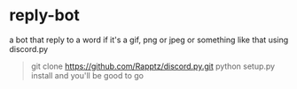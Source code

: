 # reply-bot
a bot that reply to a word if it's a gif, png or jpeg or something like that
using discord.py

>git clone https://github.com/Rapptz/discord.py.git
>python setup.py install
>and you'll be good to go
